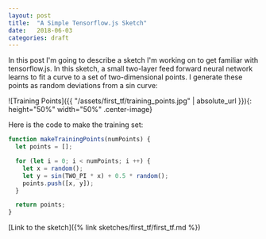 ```yaml
---
layout: post
title:  "A Simple Tensorflow.js Sketch"
date:   2018-06-03
categories: draft
---
```


In this post I'm going to describe a sketch I'm working on to get familiar with tensorflow.js. In this sketch, a small two-layer feed forward neural network learns to fit a curve to a set of two-dimensional points. I generate these points as random deviations from a sin curve:

![Training Points]({{ "/assets/first_tf/training_points.jpg" | absolute_url }}){: height="50%" width="50%" .center-image}

Here is the code to make the training set:

```javascript
function makeTrainingPoints(numPoints) {
  let points = [];

  for (let i = 0; i < numPoints; i ++) {
    let x = random();
    let y = sin(TWO_PI * x) + 0.5 * random();
    points.push([x, y]);
  }

  return points;
}
```

[Link to the sketch]({% link sketches/first_tf/first_tf.md %})

